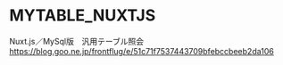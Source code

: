 # MYTABLE_NUXTJS
Nuxt.js／MySql版　汎用テーブル照会
https://blog.goo.ne.jp/frontflug/e/51c71f7537443709bfebccbeeb2da106
